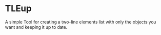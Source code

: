 # TLEup
A simple Tool for creating a two-line elements list with only the objects you want and keeping it up to date.
